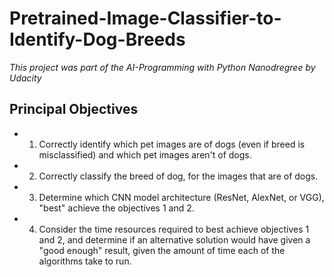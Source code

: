 # Pretrained-Image-Classifier-to-Identify-Dog-Breeds

*This project was part of the AI-Programming with Python Nanodregree by Udacity*

## Principal Objectives
- 1. Correctly identify which pet images are of dogs (even if breed is misclassified) and which pet images aren't of dogs.

- 2. Correctly classify the breed of dog, for the images that are of dogs.

- 3. Determine which CNN model architecture (ResNet, AlexNet, or VGG), "best" achieve the objectives 1 and 2.

- 4. Consider the time resources required to best achieve objectives 1 and 2, and determine if an alternative solution would have given a "good enough" result, given the amount of time each of the algorithms take to run.
